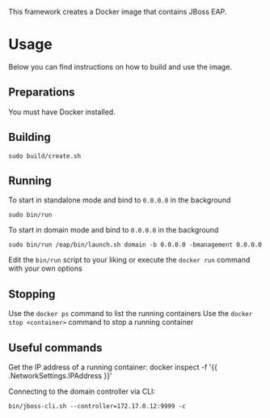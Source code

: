 This framework creates a Docker image that contains JBoss EAP.

# Usage

Below you can find instructions on how to build and use the image.

## Preparations

You must have Docker installed. 

## Building

    sudo build/create.sh

## Running

To start in standalone mode and bind to `0.0.0.0` in the background

    sudo bin/run

To start in domain mode and bind to `0.0.0.0` in the background

    sudo bin/run /eap/bin/launch.sh domain -b 0.0.0.0 -bmanagement 0.0.0.0

Edit the `bin/run` script to your liking or execute the `docker run` command with your own options


## Stopping

Use the `docker ps` command to list the running containers
Use the `docker stop <container>` command to stop a running container

## Useful commands

Get the IP address of a running container:
    docker inspect -f '{{ .NetworkSettings.IPAddress }}' <container-name or ID>

Connecting to the domain controller via CLI:

    bin/jboss-cli.sh --controller=172.17.0.12:9999 -c
